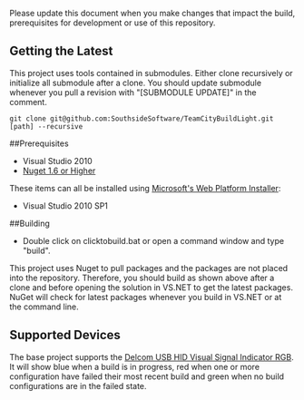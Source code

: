 Please update this document when you make changes that impact the build, prerequisites for development or use of this repository.

## Getting the Latest

This project uses tools contained in submodules.  Either clone recursively or initialize all submodule after a clone.  You should update submodule whenever you pull a revision with "[SUBMODULE UPDATE]" in the comment.

````dos
git clone git@github.com:SouthsideSoftware/TeamCityBuildLight.git [path] --recursive
````

##Prerequisites

* Visual Studio 2010
* [Nuget 1.6 or Higher](http://www.nuget.org)

These items can all be installed using [Microsoft's Web Platform Installer](http://www.microsoft.com/web/downloads/platform.aspx):

* Visual Studio 2010 SP1

##Building

* Double click on clicktobuild.bat or open a command window and type "build<return>".

This project uses Nuget to pull packages and the packages are not placed into the repository.  Therefore, you should build as shown above after a clone and before opening the solution in VS.NET to get the latest packages.  NuGet will check for latest packages whenever you build in VS.NET or at the command line.  

## Supported Devices

The base project supports the [Delcom USB HID Visual Signal Indicator RGB](http://www.delcomproducts.com/products_USBLMP.asp).  It will show blue when a build is in progress, red when one or more configuration have failed their most recent build and green when no build configurations are in the failed state.